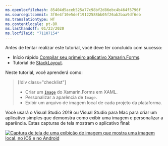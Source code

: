```yaml
---
ms.openlocfilehash: 85404d5aceb525a77c98bf2d86ebc4b464f5796f
ms.sourcegitcommit: 3f0e4f10e5def19122588bb05f26ab2baa9df6eb
ms.translationtype: HT
ms.contentlocale: pt-BR
ms.lasthandoff: 01/23/2020
ms.locfileid: "71107154"
---
```

Antes de tentar realizar este tutorial, você deve ter concluído com sucesso:

- Início rápido [Compilar seu primeiro aplicativo Xamarin.Forms](~/get-started/first-app/index.md).
- Tutorial de [StackLayout](~/get-started/tutorials/stacklayout/index.yml).

Neste tutorial, você aprenderá como:

> [!div class="checklist"]
>
> - Criar um [`Image`](xref:Xamarin.Forms.Image) do Xamarin.Forms em XAML.
> - Personalizar a aparência de `Image`.
> - Exibir um arquivo de imagem local de cada projeto da plataforma.

Você usará o Visual Studio 2019 ou Visual Studio para Mac para criar um aplicativo simples que demonstra como exibir uma imagem e personalizar a aparência. Estas capturas de tela mostram o aplicativo final:

[![Captura de tela de uma exibição de imagem que mostra uma imagem local, no iOS e no Android](../images/local-file.png "Exibição de imagem mostrando uma imagem local")](../images/local-file-large.png#lightbox "Exibição de imagem mostrando uma imagem local")
